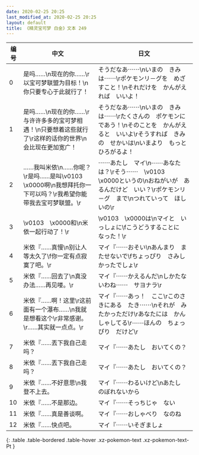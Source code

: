 ```yaml
---
date: 2020-02-25 20:25
last_modified_at: 2020-02-25 20:25
layout: default
title: 《精灵宝可梦 白金》文本 249
---
```

| 编号 | 中文 | 日文 |
| ---- | ---- | ---- |
| 0 | 是吗……\n现在的你……\r以宝可梦联盟为目标！\n你只要专心于此就行了！ | そうだなあ⋯⋯\nいまの　きみは⋯⋯\rポケモンリ－グを　めざすこと！\nそれだけを　かんがえれば　いいよ！ |
| 1 | 是吗……\n现在的你……\r与许许多多的宝可梦相遇！\n只要想着这些就行了\r这样的话你的世界\n会比现在更加宽广！ | そうだなあ⋯⋯\nいまの　きみは⋯⋯\rたくさんの　ポケモンに　であう！\nそのことを　かんがえると　いいよ\rそうすれば　きみの　せかいは\nいまより　もっと　ひろがるよ！ |
| 2 | ……我叫米依\n……你呢？\r是吗……是叫\v0103　\x0000啊\n我想拜托你一下可以吗？\r我希望你能带我去宝可梦联盟。\r | ⋯⋯あたし　マイ\n⋯⋯あなたは？\rそう⋯⋯　\v0103　\x0000というの\nおねがいが　あるんだけど　いい？\rポケモンリ－グ　まで\nつれていって　ほしいの\r |
| 3 | \v0103　\x0000和\n米依一起行动了！\r | \v0103　\x0000は\nマイと　いっしょに\fこうどうすることに　なった！\r |
| 4 | 米依『……真慢\n别让人等太久了\f你一定有点寂寞了吧。\r | マイ『⋯⋯おそい\nあんまり　またせないで\fちょっぴり　さみしかったでしょ\r |
| 5 | 米依『……回去了\n真没办法……再见喽。\r | マイ『⋯⋯かえるんだ\nしかたないわね⋯⋯　サヨナラ\r |
| 6 | 米依『……啊！这里\r这前面有一个瀑布……\n我就是想看这个\r非常感谢。\r……其实就一点点。\r | マイ『⋯⋯あっ！　ここ\rこのさきにある　たき⋯⋯\nそれが　みたかっただけ\rあなたには　かんしゃしてる\r⋯⋯ほんの　ちょっぴり　だけど\r |
| 7 | 米依『……丟下我自己走吗？ | マイ『⋯⋯あたし　おいてくの？ |
| 8 | 米依『……丟下我自己走吗？ | マイ『⋯⋯あたし　おいてくの？ |
| 9 | 米依『……不好意思\n我登不上去。 | マイ『⋯⋯わるいけど\nあたし　のぼれないから |
| 10 | 米依『……不是那边。 | マイ『⋯⋯そっちじゃ　ない |
| 11 | 米依『……真是善谈啊。 | マイ『⋯⋯おしゃべり　なのね |
| 12 | 米依『……快点吧。 | マイ『⋯⋯いそぎましょ |
{: .table .table-bordered .table-hover .xz-pokemon-text .xz-pokemon-text-Pt }